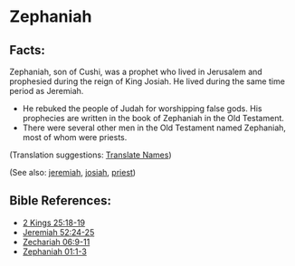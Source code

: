 # Zephaniah #

## Facts: ##

Zephaniah, son of Cushi, was a prophet who lived in Jerusalem and prophesied during the reign of King Josiah. He lived during the same time period as Jeremiah.

* He rebuked the people of Judah for worshipping false gods. His prophecies are written in the book of Zephaniah in the Old Testament.
* There were several other men in the Old Testament named Zephaniah, most of whom were priests.

(Translation suggestions: [Translate Names](https://git.door43.org/Door43/en-ta-translate-vol1/src/master/content/translate_names.md))

(See also: [jeremiah](../other/jeremiah.md), [josiah](../other/josiah.md), [priest](../kt/priest.md))

## Bible References: ##

* [2 Kings 25:18-19](https://door43.org/en/bible/notes/2ki/25/18)
* [Jeremiah 52:24-25](https://door43.org/en/bible/notes/jer/52/24)
* [Zechariah 06:9-11](https://door43.org/en/bible/notes/zec/06/09)
* [Zephaniah 01:1-3](https://door43.org/en/bible/notes/zep/01/01)

